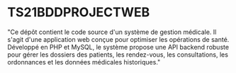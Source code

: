 # TS21BDDPROJECTWEB
"Ce dépôt contient le code source d'un système de gestion médicale. Il s'agit d'une application web conçue pour optimiser les opérations de santé. Développé en PHP et MySQL, le système propose une API backend robuste pour gérer les dossiers des patients, les rendez-vous, les consultations, les ordonnances et les données médicales historiques."
